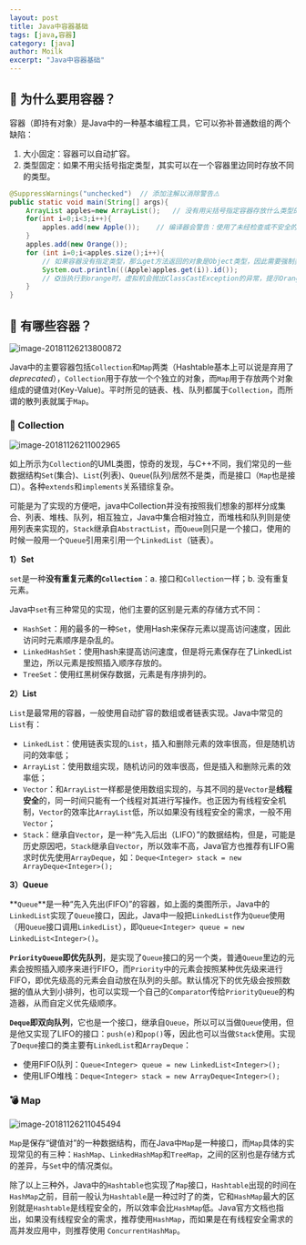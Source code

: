 ```yaml
---
layout: post  
title: Java中容器基础  
tags: [java,容器]  
category: [java]  
author: Moilk  
excerpt: "Java中容器基础"  
---
```


## 🧐 为什么要用容器？  

容器（即持有对象）是Java中的一种基本编程工具，它可以弥补普通数组的两个缺陷：  

1. 大小固定：容器可以自动扩容。  
2. 类型固定：如果不用尖括号指定类型，其实可以在一个容器里边同时存放不同的类型。  

```java
@SuppressWarnings("unchecked")	// 添加注解以消除警告⚠️
public static void main(String[] args){
	ArrayList apples=new ArrayList();	// 没有用尖括号指定容器存放什么类型的元素
	for(int i=0;i<3;i++){
		apples.add(new Apple());	// 编译器会警告：使用了未经检查或不安全的操作⚠️
	}
	apples.add(new Orange());
	for (int i=0;i<apples.size();i++){
        // 如果容器没有指定类型，那么get方法返回的对象是Object类型，因此需要强制类型转换
		System.out.println(((Apple)apples.get(i)).id());
        // ❎当执行到orange时，虚拟机会抛出ClassCastException的异常，提示Orange不能强制转换为Apple
	}
}

```

## 🤨 有哪些容器？   

![image-20181126213800872]({{site.baseurl}}/assets/images/java/image-20181126213800872-3239481.png)  

Java中的主要容器包括`Collection`和`Map`两类（Hashtable基本上可以说是弃用了*deprecated*），`Collection`用于存放一个个独立的对象，而`Map`用于存放两个对象组成的键值对(Key-Value)。平时所见的链表、栈、队列都属于`Collection`，而所谓的散列表就属于`Map`。  

### 💊 Collection  

![image-20181126211002965]({{site.baseurl}}/assets/images/java/image-20181126211002965-3237803.png)

如上所示为`Collection`的UML类图，惊奇的发现，与C++不同，我们常见的一些数据结构`Set`(集合)、`List`(列表)、`Queue`(队列)居然不是类，而是接口（`Map`也是接口）。各种`extends`和`implements`关系错综复杂。  

可能是为了实现的方便吧，java中Collection并没有按照我们想象的那样分成集合、列表、堆栈、队列，相互独立，Java中集合相对独立，而堆栈和队列则是使用列表来实现的，`Stack`继承自`AbstractList`，而`Queue`则只是一个接口，使用的时候一般用一个`Queue`引用来引用一个`LinkedList`（链表）。  

**1）Set**  

`set`是一种**没有重复元素的`Collection`**：a. 接口和`Collection`一样；b. 没有重复元素。  

Java中`set`有三种常见的实现，他们主要的区别是元素的存储方式不同：  

- `HashSet`：用的最多的一种`Set`，使用Hash来保存元素以提高访问速度，因此访问时元素顺序是杂乱的。  
- `LinkedHashSet`：使用hash来提高访问速度，但是将元素保存在了LinkedList里边，所以元素是按照插入顺序存放的。  
- `TreeSet`：使用红黑树保存数据，元素是有序排列的。  

**2）List**  

`List`是最常用的容器，一般使用自动扩容的数组或者链表实现。Java中常见的`List`有：

- `LinkedList`：使用链表实现的`List`，插入和删除元素的效率很高，但是随机访问的效率低；
- `ArrayList`：使用数组实现，随机访问的效率很高，但是插入和删除元素的效率低；
- `Vector`：和`ArrayList`一样都是使用数组实现的，与其不同的是`Vector`是**线程安全**的，同一时间只能有一个线程对其进行写操作。也正因为有线程安全机制，`Vector`的效率比`ArrayList`低，所以如果没有线程安全的需求，一般不用`Vector`；
- `Stack`：继承自`Vector`，是一种“先入后出（LIFO）”的数据结构，但是，可能是历史原因吧，`Stack`继承自`Vector`，所以效率不高，Java官方也推荐有LIFO需求时优先使用`ArrayDeque`，如：` Deque<Integer> stack = new ArrayDeque<Integer>(); ` 

**3）Queue**  

**`Queue`**是一种“先入先出(FIFO)”的容器，如上面的类图所示，Java中的`LinkedList`实现了`Queue`接口，因此，Java中一般把`LinkedList`作为`Queue`使用（用`Queue`接口调用`LinkedList`），即`Queue<Integer> queue = new LinkedList<Integer>()`。  

**`PriorityQueue`**即**优先队列**，是实现了`Queue`接口的另一个类，普通`Queue`里边的元素会按照插入顺序来进行FIFO，而`Priority`中的元素会按照某种优先级来进行FIFO，即优先级高的元素会自动放在队列的头部。默认情况下的优先级会按照数据的值从大到小排列，也可以实现一个自己的`Comparator`传给`PriorityQueue`的构造器，从而自定义优先级顺序。  

**`Deque`**即**双向队列**，它也是一个接口，继承自`Queue`，所以可以当做`Queue`使用，但是他又实现了LIFO的接口：`push(e)`和`pop()`等，因此也可以当做`Stack`使用。实现了`Deque`接口的类主要有`LinkedList`和`ArrayDeque`：  

- 使用FIFO队列：`Queue<Integer> queue = new LinkedList<Integer>();`  
- 使用LIFO堆栈：`Deque<Integer> stack = new ArrayDeque<Integer>(); ` 

###  💣 Map  

![image-20181126211045494]({{site.baseurl}}/assets/images/java/image-20181126211045494-3237846.png)

`Map`是保存“键值对”的一种数据结构，而在Java中`Map`是一种接口，而`Map`具体的实现常见的有三种：`HashMap`、`LinkedHashMap`和`TreeMap`，之间的区别也是存储方式的差异，与`Set`中的情况类似。  

除了以上三种外，Java中的`Hashtable`也实现了`Map`接口，`Hashtable`出现的时间在`HashMap`之前，目前一般认为`Hashtable`是一种过时了的类，它和`HashMap`最大的区别就是`Hashtable`是线程安全的，所以效率会比`HashMap`低。Java官方文档也指出，如果没有线程安全的需求，推荐使用`HashMap`，而如果是在有线程安全需求的高并发应用中，则推荐使用 `ConcurrentHashMap`。  

